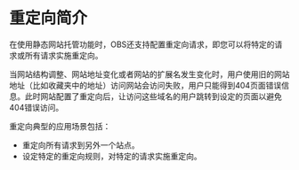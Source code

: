 # 重定向简介<a name="obs_03_0337"></a>

在使用静态网站托管功能时，OBS还支持配置重定向请求，即您可以将特定的请求或所有请求实施重定向。

当网站结构调整、网站地址变化或者网站的扩展名发生变化时，用户使用旧的网站地址（比如收藏夹中的地址）访问网站会访问失败，用户只能得到404页面错误信息。此时网站配置了重定向后，让访问这些域名的用户跳转到设定的页面以避免404错误访问。

重定向典型的应用场景包括：

-   重定向所有请求到另外一个站点。
-   设定特定的重定向规则，对特定的请求实施重定向。

